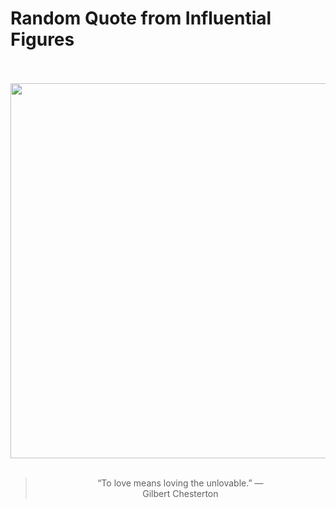 # Random Quote from Influential Figures

<div align="center">
  <br>
  <br>
  <a href="https://en.wikipedia.org/wiki/G._K._Chesterton" title="G. K. Chesterton - Wikipedia"><img src="https://upload.wikimedia.org/wikipedia/commons/7/75/Gilbert_Chesterton.jpg" width="600px"></a>
  <br>
  <br>
  <blockquote>&ldquo;To love means loving the unlovable.&rdquo; &mdash; <footer>Gilbert Chesterton</footer></blockquote>
</div>
  